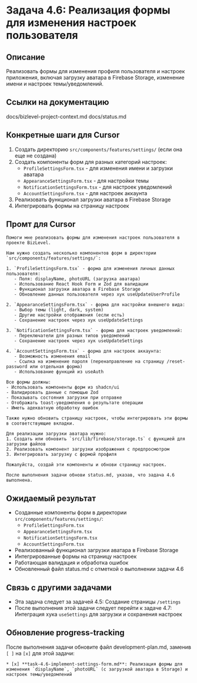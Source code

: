 # Задача 4.6: Реализация формы для изменения настроек пользователя

## Описание
Реализовать формы для изменения профиля пользователя и настроек приложения, включая загрузку аватара в Firebase Storage, изменение имени и настроек темы/уведомлений.

## Ссылки на документацию
docs/bizlevel-project-context.md
docs/status.md

## Конкретные шаги для Cursor
1. Создать директорию `src/components/features/settings/` (если она еще не создана)
2. Создать компоненты форм для разных категорий настроек:
   - `ProfileSettingsForm.tsx` - для изменения имени и загрузки аватара
   - `AppearanceSettingsForm.tsx` - для настройки темы
   - `NotificationSettingsForm.tsx` - для настроек уведомлений
   - `AccountSettingsForm.tsx` - для настроек аккаунта
3. Реализовать функционал загрузки аватара в Firebase Storage
4. Интегрировать формы на страницу настроек

## Промт для Cursor
```
Помоги мне реализовать формы для изменения настроек пользователя в проекте BizLevel.

Нам нужно создать несколько компонентов форм в директории `src/components/features/settings/`:

1. `ProfileSettingsForm.tsx` - форма для изменения личных данных пользователя:
   - Поля: displayName, photoURL (загрузка аватара)
   - Использование React Hook Form и Zod для валидации
   - Функционал загрузки аватара в Firebase Storage
   - Обновление данных пользователя через хук useUpdateUserProfile

2. `AppearanceSettingsForm.tsx` - форма для настройки внешнего вида:
   - Выбор темы (light, dark, system)
   - Другие настройки отображения (если есть)
   - Сохранение настроек через хук useUpdateSettings

3. `NotificationSettingsForm.tsx` - форма для настроек уведомлений:
   - Переключатели для разных типов уведомлений
   - Сохранение настроек через хук useUpdateSettings

4. `AccountSettingsForm.tsx` - форма для настроек аккаунта:
   - Возможность изменения email
   - Ссылка на изменение пароля (перенаправление на страницу /reset-password или отдельная форма)
   - Использование функций из useAuth

Все формы должны:
- Использовать компоненты форм из shadcn/ui
- Валидировать данные с помощью Zod
- Показывать состояния загрузки при отправке
- Отображать toast-уведомления о результате операции
- Иметь адекватную обработку ошибок

Также нужно обновить страницу настроек, чтобы интегрировать эти формы в соответствующие вкладки.

Для реализации загрузки аватара нужно:
1. Создать или обновить `src/lib/firebase/storage.ts` с функцией для загрузки файлов
2. Реализовать компонент загрузки изображения с предпросмотром
3. Интегрировать загрузку с формой профиля

Пожалуйста, создай эти компоненты и обнови страницу настроек.

После выполнения задачи обнови status.md, указав, что задача 4.6 выполнена.
```

## Ожидаемый результат
- Созданные компоненты форм в директории `src/components/features/settings/`:
  - `ProfileSettingsForm.tsx`
  - `AppearanceSettingsForm.tsx`
  - `NotificationSettingsForm.tsx`
  - `AccountSettingsForm.tsx`
- Реализованный функционал загрузки аватара в Firebase Storage
- Интегрированные формы на страницу настроек
- Работающая валидация и обработка ошибок
- Обновленный файл status.md с отметкой о выполнении задачи 4.6

## Связь с другими задачами
- Эта задача следует за задачей 4.5: Создание страницы `/settings`
- После выполнения этой задачи следует перейти к задаче 4.7: Интеграция хука `useSettings` для загрузки и сохранения настроек

## Обновление progress-tracking
После выполнения задачи обновите файл development-plan.md, заменив `[ ]` на `[x]` для этой задачи:
```
* [x] **task-4.6-implement-settings-form.md**: Реализация формы для изменения `displayName`, `photoURL` (с загрузкой аватара в Storage) и настроек темы/уведомлений
```
